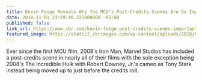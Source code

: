 ```yaml
---
title: Kevin Feige Reveals Why the MCU's Post-Credits Scenes Are So Important
date: 2018-11-01 23:59:40.227000000 -05:00
published: false
link_url: https://www.cbr.com/kevin-feige-post-credits-scenes-important/
featured_image: https://static2.cbrimages.com/wp-content/uploads/2018/08/kevin-feige-header.jpg
---
```


Ever since the first MCU film, 2008's Iron Man, Marvel Studios has included a post-credits scene in nearly all of their films with the sole exception being 2008's The Incredible Hulk with Robert Downey, Jr.'s cameo as Tony Stark instead being moved up to just before the credits roll.